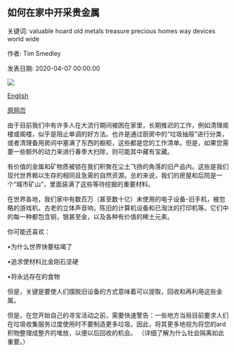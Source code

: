## 如何在家中开采贵金属

关键词: valuable hoard old metals treasure precious homes way devices world wide

作者: Tim Smedley

发表日期: 2020-04-07 00:00:00

![](https://ichef.bbci.co.uk/wwfeatures/live/624_351/images/live/p0/88/x0/p088x057.jpg)

[English](How%20to%20mine%20precious%20metals%20in%20your%20home.md)

[原网页](https://www.bbc.com/future/article/20200407-urban-mining-how-your-home-may-be-a-gold-mine)

由于目前我们中有许多人在大流行期间被困在家里，长期推迟的工作，例如清理阁楼或阁楼，似乎是阻止单调的好方法。也许是通过厨房中的“垃圾抽屉”进行分类，或者清理备用房间中塞满了东西的橱柜，这些都是您的工作清单。但是，如果您需要一些额外的动力来进行春季大扫除，则可能其中藏有宝藏。

有价值的金属和矿物质被锁在我们积聚在尘土飞扬的角落的旧产品内。这些是我们现代世界赖以生存的相同且急需的自然资源。总的来说，我们的房屋和后院是一个“城市矿山”，里面装满了这些等待挖掘的重要材料。

在世界各地，我们家中有数百万（甚至数十亿）未使用的电子设备-旧手机，被忽略的游戏机，古老的立体声音响，陈旧的计算机设备和已淘汰的打印机等。它们中的每一种都包含铜，银甚至金，以及各种有价值的稀土元素。

你可能还喜欢：

•为什么世界快要枯竭了

•追求使材料比金刚石坚硬

•将永远存在的食物

但是，关键是要使人们摆脱旧设备的方式意味着可以提取，回收和再利用这些金属。

但是，在您开始自己的寻宝活动之前，需要快速警告：一些地方当局目前要求人们在垃圾收集服务过度使用时不要制造更多垃圾。因此，将其更多地视为将您的ard积物整理成整齐的堆放，以便以后回收的机会。 （详细了解为什么社会隔离如此重要。）